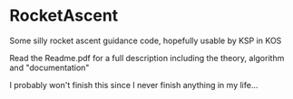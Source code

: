 # RocketAscent
Some silly rocket ascent guidance code, hopefully usable by KSP in KOS

Read the Readme.pdf for a full description including the theory, algorithm and "documentation"

I probably won't finish this since I never finish anything in my life...

